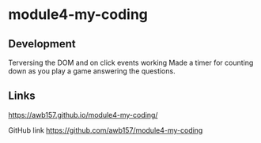 # module4-my-coding

## Development
Terversing the DOM and on click events working
Made a timer for counting down as you play a game answering the questions.

## Links 
https://awb157.github.io/module4-my-coding/

GitHub link
https://github.com/awb157/module4-my-coding